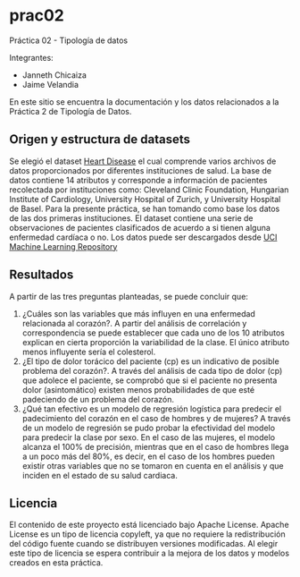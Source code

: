 # prac02
Práctica 02 - Tipología de datos

Integrantes:
* Janneth Chicaiza
* Jaime Velandia

En este sitio se encuentra la documentación y los datos relacionados a la Práctica 2 de Tipología de Datos.

## Origen y estructura de datasets

Se elegió el dataset [Heart Disease](https://archive.ics.uci.edu/ml/datasets/heart+Disease) el cual comprende varios archivos de datos proporcionados por diferentes instituciones de salud. La base de datos contiene 14 atributos y corresponde a información de pacientes recolectada por instituciones como: Cleveland Clinic Foundation, Hungarian Institute of Cardiology, University Hospital of Zurich, y University Hospital de Basel. Para la presente práctica, se han tomando como base los datos de las dos primeras instituciones. El dataset contiene una serie de observaciones de pacientes clasificados de acuerdo a si tienen alguna enfermedad cardíaca o no. Los datos puede ser descargados desde [UCI Machine Learning Repository](https://archive.ics.uci.edu/ml/datasets/)


## Resultados

A partir de las tres preguntas planteadas, se puede concluir que:

1. ¿Cuáles son las variables que más influyen en una enfermedad relacionada al corazón?. A partir del análisis de correlación y correspondencia se puede establecer que cada uno de los 10 atributos explican en cierta proporción la variabilidad de la clase. El único atributo menos influyente sería el colesterol.
2. ¿El tipo de dolor torácico del paciente (cp) es un indicativo de posible problema del corazón?. A través del análisis de cada tipo de dolor (cp) que adolece el paciente, se comprobó que si el paciente no presenta dolor (asintomático) existen menos probabilidades de que esté padeciendo de un problema del corazón.
3. ¿Qué tan efectivo es un modelo de regresión logística para predecir el padecimiento del corazón en el caso de hombres y de mujeres? A través de un modelo de regresión se pudo probar la efectividad del modelo para predecir la clase por sexo. En el caso de las mujeres, el modelo alcanza el 100% de precisión, mientras que en el caso de hombres llega a un poco más del 80%, es decir, en el caso de los hombres pueden existir otras variables que no se tomaron en cuenta en el análisis y que inciden en el estado de su salud cardiaca.

## Licencia

El contenido de este proyecto está licenciado bajo Apache License. Apache License es un tipo de licencia copyleft, ya que no requiere la redistribución del código fuente cuando se distribuyen versiones modificadas. Al elegir este tipo de licencia se espera contribuir a la mejora de los datos y modelos creados en esta práctica.
